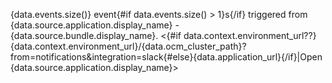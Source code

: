 {data.events.size()} event{#if data.events.size() > 1}s{/if} triggered from {data.source.application.display_name} - {data.source.bundle.display_name}. <{#if data.context.environment_url??}{data.context.environment_url}/{data.ocm_cluster_path}?from=notifications&integration=slack{#else}{data.application_url}{/if}|Open {data.source.application.display_name}>